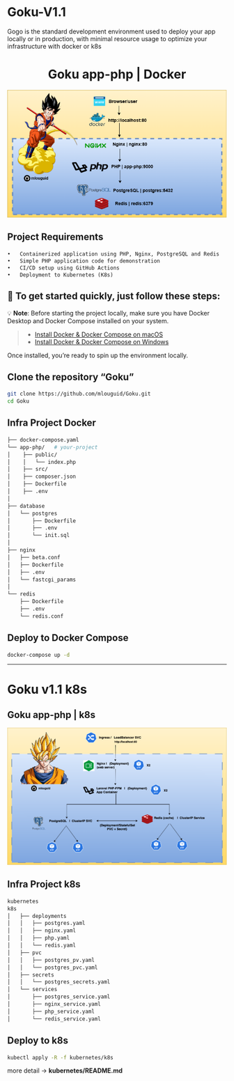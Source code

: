 # Goku-V1.1

Gogo is the standard development environment used to deploy your app locally or in production, with minimal resource usage to optimize your infrastructure with docker or k8s

<div align="center">

# Goku app-php | Docker

</div>

<img src="./images/goku.png" alt="php PostgreSQL redis nginx docker " />

## Project Requirements
	•	Containerized application using PHP, Nginx, PostgreSQL and Redis
	•	Simple PHP application code for demonstration
	•	CI/CD setup using GitHub Actions
	•	Deployment to Kubernetes (K8s)

## 🚀 To get started quickly, just follow these steps:
💡 **Note**: Before starting the project locally, make sure you have Docker Desktop and Docker Compose installed on your system.

> - [Install Docker & Docker Compose on macOS](https://docs.docker.com/desktop/install/mac-install/)
> - [Install Docker & Docker Compose on Windows](https://docs.docker.com/desktop/install/windows-install/)

Once installed, you’re ready to spin up the environment locally.

## Clone the repository “Goku”
```sh
git clone https://github.com/mlouguid/Goku.git
cd Goku
```

## Infra Project Docker

```bash
├── docker-compose.yaml
└── app-php/   # your-project
│    ├── public/
│    │   └── index.php
│    ├── src/
│    ├── composer.json
│    ├── Dockerfile
│    ├── .env
│
├── database
│   └── postgres
│       ├── Dockerfile
│       ├── .env
│       └── init.sql
│ 
├── nginx
│   ├── beta.conf
│   ├── Dockerfile
│   ├── .env
│   └── fastcgi_params
│ 
└── redis
    ├── Dockerfile
    ├── .env
    └── redis.conf      
```

## Deploy to Docker Compose

```sh
docker-compose up -d
```
---

# Goku v1.1 k8s

## Goku app-php | k8s

<img src="./images/gokuk8s.png" alt="php PostgreSQL redis nginx k8s" />

## Infra Project k8s
```sh
kubernetes
k8s
│   ├── deployments
│   │   ├── postgres.yaml  
│   │   ├── nginx.yaml
│   │   ├── php.yaml
│   │   └── redis.yaml
│   ├── pvc
│   │   ├── postgres_pv.yaml   
│   │   └── postgres_pvc.yaml 
│   ├── secrets
│   │   └── postgres_secrets.yaml  
│   └── services
│       ├── postgres_service.yaml 
│       ├── nginx_service.yaml
│       ├── php_service.yaml
│       └── redis_service.yaml
```

## Deploy to k8s

```sh
kubectl apply -R -f kubernetes/k8s 
```

more detail -> **kubernetes/README.md**
